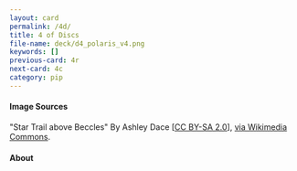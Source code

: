 ```yaml
---
layout: card
permalink: /4d/
title: 4 of Discs
file-name: deck/d4_polaris_v4.png
keywords: []
previous-card: 4r
next-card: 4c
category: pip
---
```


#### Image Sources
"Star Trail above Beccles" By Ashley Dace [[CC BY-SA 2.0](https://creativecommons.org/licenses/by-sa/2.0)], [via Wikimedia Commons](https://commons.wikimedia.org/wiki/File:Star_Trail_above_Beccles_-_geograph.org.uk_-_1855505.jpg).

#### About

